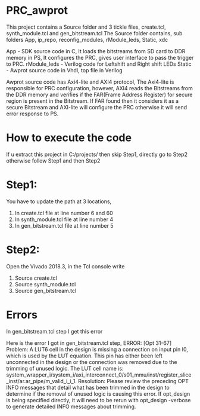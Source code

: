 # PRC_awprot
This project contains a Source folder and 3 tickle files, create.tcl, synth_module.tcl and gen_bitstream.tcl
The Source folder contains, sub folders App, ip_repo, reconfig_modules, rModule_leds, Static, xdc

App - SDK source code in C, It loads the bitstreams from SD card to DDR memory in PS, It configures the PRC, gives user interface to pass the trigger to PRC. 
rModule_leds - Verilog code for Leftshift and Right shift LEDs
Static - Awprot source code in Vhdl, top file in Verilog 

Awprot source code has Axi4-lite and AXI4 protocol, The Axi4-lite is responsible for PRC configuration,  however, AXI4 reads the Bitstreams from the DDR memory and verifies if the FAR(Frame Address Register) for secure region is present in the Bitstream. If FAR found then it considers it as a secure Bitstream and AXI-lite will configure the PRC otherwise it will send error response to PS.



# How to execute the code
If u extract this project in C:/projects/ then skip Step1, directly go to Step2 otherwise follow Step1 and then Step2

# Step1:
You have to update the path at 3 locations,

1. In create.tcl file at line number 6 and 60
2. In synth_module.tcl file at line number 4
3. In gen_bitstream.tcl file at line number 5


# Step2:

Open the Vivado 2018.3, in the Tcl console write
1. Source create.tcl
2. Source synth_module.tcl
3. Source gen_bitstream.tcl









# Errors
In gen_bitstream.tcl step I get this error

Here is the error I got in gen_bitstream.tcl step, 
ERROR: [Opt 31-67] Problem: A LUT6 cell in the design is missing a connection on input pin I0, which is used by the LUT equation. This pin has either been left unconnected in the design or the connection was removed due to the trimming of unused logic. The LUT cell name is: system_wrapper_i/system_i/axi_interconnect_0/s01_mmu/inst/register_slice_inst/ar.ar_pipe/m_valid_i_i_1. Resolution: Please review the preceding OPT INFO messages that detail what has been trimmed in the design to determine if the removal of unused logic is causing this error. If opt_design is being specified directly, it will need to be rerun with opt_design -verbose to generate detailed INFO messages about trimming.
